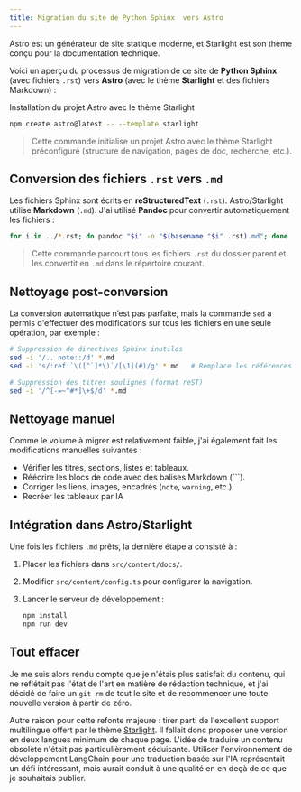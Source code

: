 ```yaml
---
title: Migration du site de Python Sphinx  vers Astro
---
```


Astro est un générateur de site statique moderne, et Starlight est son thème conçu pour la documentation technique.

Voici un aperçu du processus de migration de ce site de **Python Sphinx** (avec fichiers `.rst`) vers **Astro** (avec le thème **Starlight** et des fichiers Markdown) :

Installation du projet Astro avec le thème Starlight


```bash
npm create astro@latest -- --template starlight
```

> Cette commande initialise un projet Astro avec le thème Starlight préconfiguré (structure de navigation, pages de doc, recherche, etc.).

## Conversion des fichiers `.rst` vers `.md`

Les fichiers Sphinx sont écrits en **reStructuredText** (`.rst`). Astro/Starlight utilise **Markdown** (`.md`). J'ai utilisé **Pandoc** pour convertir automatiquement les fichiers :

```bash
for i in ../*.rst; do pandoc "$i" -o "$(basename "$i" .rst).md"; done
```

> Cette commande parcourt tous les fichiers `.rst` du dossier parent et les convertit en `.md` dans le répertoire courant.

## Nettoyage post-conversion

La conversion automatique n’est pas parfaite, mais la commande `sed` a permis d'effectuer des modifications sur tous les fichiers en une seule opération, par exemple :

```bash
# Suppression de directives Sphinx inutiles
sed -i '/.. note::/d' *.md
sed -i 's/:ref:`\([^`]*\)`/[\1](#)/g' *.md   # Remplace les références Sphinx par des liens Markdown

# Suppression des titres soulignés (format reST)
sed -i '/^[-=~^#*]\+$/d' *.md
```

## Nettoyage manuel

Comme le volume à migrer est relativement faible, j'ai également fait les modifications manuelles suivantes :

* Vérifier les titres, sections, listes et tableaux.
* Réécrire les blocs de code avec des balises Markdown (\`\`\`).
* Corriger les liens, images, encadrés (`note`, `warning`, etc.).
* Recréer les tableaux par IA

## Intégration dans Astro/Starlight

Une fois les fichiers `.md` prêts, la dernière étape a consisté à :

1. Placer les fichiers dans `src/content/docs/`.
2. Modifier `src/content/config.ts` pour configurer la navigation.
3. Lancer le serveur de développement :

	```bash
	npm install
	npm run dev
	```

## Tout effacer

Je me suis alors rendu compte que je n'étais plus satisfait du contenu, qui ne reflétait pas l'état de l'art en matière de rédaction technique, et j'ai décidé de faire un `git rm` de tout le site et de recommencer une toute nouvelle version à partir de zéro.

Autre raison pour cette refonte majeure : tirer parti de l'excellent support multilingue offert par le thème [Starlight](https://starlight.astro.build/guides/i18n/). Il fallait donc proposer une version en deux langues minimum de chaque page. L'idée de traduire un contenu obsolète n'était pas particulièrement séduisante. Utiliser l'environnement de développement LangChain pour une traduction basée sur l'IA représentait un défi intéressant, mais aurait conduit à une qualité en en deçà de ce que je souhaitais publier.
